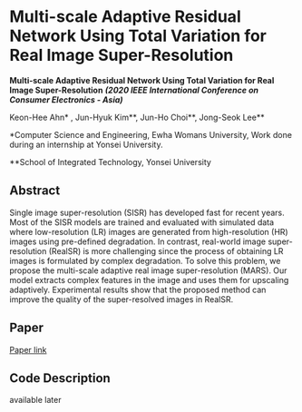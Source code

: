 # Multi-scale Adaptive Residual Network Using Total Variation for Real Image Super-Resolution
**Multi-scale Adaptive Residual Network Using Total Variation for Real Image Super-Resolution** ___(2020 IEEE International Conference on Consumer Electronics - Asia)___

Keon-Hee Ahn* , Jun-Hyuk Kim**, Jun-Ho Choi**, Jong-Seok Lee**

*Computer Science and Engineering, Ewha Womans University, Work done during an internship at Yonsei University. 

**School of Integrated Technology, Yonsei University

## Abstract 
Single image super-resolution (SISR) has developed fast for recent years. Most of the SISR models are trained and evaluated with simulated data where low-resolution (LR) images are generated from high-resolution (HR) images using pre-defined degradation. In contrast, real-world image super-resolution (RealSR) is more challenging since the process of obtaining LR images is formulated by complex degradation. To solve this problem, we propose the multi-scale adaptive real image super-resolution (MARS). Our model extracts complex features in the image and uses them for upscaling adaptively. Experimental results show that the proposed method can improve the quality of the super-resolved images in RealSR.

## Paper
[Paper link](https://ieeexplore.ieee.org/abstract/document/9276925)

## Code Description
available later 
